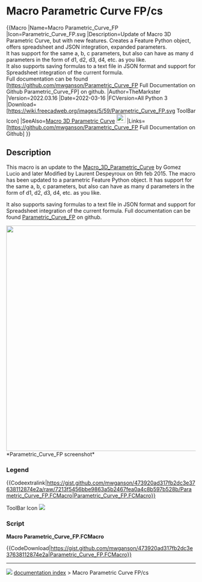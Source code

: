 # Macro Parametric Curve FP/cs
{{Macro
|Name=Macro Parametric_Curve_FP
|Icon=Parametric_Curve_FP.svg
|Description=Update of Macro 3D Parametric Curve, but with new features. Creates a Feature Python object, offers spreadsheet and JSON integration, expanded parameters.<br/>It has support for the same a, b, c parameters, but also can have as many d parameters in the form of d1, d2, d3, d4, etc. as you like.<br/>It also supports saving formulas to a text file in JSON format and support for Spreadsheet integration of the current formula.<br/>Full documentation can be found [https://github.com/mwganson/Parametric_Curve_FP Full Documentation on Github Parametric_Curve_FP] on github. 
|Author=TheMarkster
|Version=2022.03.16
|Date=2022-03-16
|FCVersion=All Python 3
|Download=[https://wiki.freecadweb.org/images/5/59/Parametric_Curve_FP.svg ToolBar Icon]
|SeeAlso=[Macro 3D Parametric Curve](Macro_3D_Parametric_Curve.md) <img src="images/Macro_3D_Parametric_Curve.png" width=24px>
|Links=[https://github.com/mwganson/Parametric_Curve_FP Full Documentation on Github]
}}

## Description

This macro is an update to the [Macro\_3D\_Parametric\_Curve](Macro_3D_Parametric_Curve.md) by Gomez Lucio and later Modified by Laurent Despeyroux on 9th feb 2015. The macro has been updated to a parametric Feature Python object. It has support for the same a, b, c parameters, but also can have as many d parameters in the form of d1, d2, d3, d4, etc. as you like.

It also supports saving formulas to a text file in JSON format and support for Spreadsheet integration of the current formula. Full documentation can be found [Parametric\_Curve\_FP](https://github.com/mwganson/Parametric_Curve_FP) on github.

<img alt="" src=images/Parametric_Curve_FP_SCR.png  style="width:600px;"> 
*Parametric_Curve_FP screenshot‎*

### Legend


{{Codeextralink|https://gist.github.com/mwganson/473920ad317fb2dc3e37638112874e2a/raw/7213f5456bbe9863a5b2467fea0a4c8b597b528b/Parametric_Curve_FP.FCMacro|Parametric_Curve_FP.FCMacro}}

ToolBar Icon ![](images/Parametric_Curve_FP.svg )

### Script

**Macro Parametric\_Curve\_FP.FCMacro**


{{CodeDownload|https://gist.github.com/mwganson/473920ad317fb2dc3e37638112874e2a|Parametric_Curve_FP.FCMacro}}



---
![](images/Right_arrow.png) [documentation index](../README.md) > Macro Parametric Curve FP/cs
